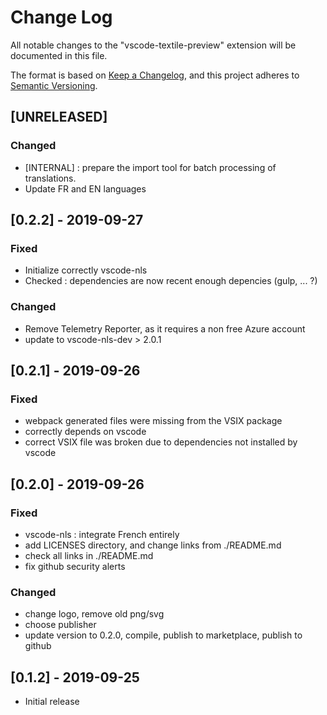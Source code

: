 # Change Log
All notable changes to the "vscode-textile-preview" extension will be documented in this file.

The format is based on [Keep a Changelog](https://keepachangelog.com/en/1.0.0/),
and this project adheres to [Semantic Versioning](https://semver.org/spec/v2.0.0.html).


## [UNRELEASED]
### Changed
- [INTERNAL] : prepare the import tool for batch processing of translations.
- Update FR and EN languages


## [0.2.2] - 2019-09-27
### Fixed
- Initialize correctly vscode-nls
- Checked : dependencies are now recent enough depencies (gulp, ... ?)

### Changed
- Remove Telemetry Reporter, as it requires a non free Azure account
- update to vscode-nls-dev > 2.0.1


## [0.2.1] - 2019-09-26
### Fixed
- webpack generated files were missing from the VSIX package
- correctly depends on vscode
- correct VSIX file was broken due to dependencies not installed by vscode


## [0.2.0] - 2019-09-26
### Fixed
- vscode-nls : integrate French entirely
- add LICENSES directory, and change links from ./README.md
- check all links in ./README.md
- fix github security alerts

### Changed
- change logo, remove old png/svg
- choose publisher
- update version to 0.2.0, compile, publish to marketplace, publish to github


## [0.1.2] - 2019-09-25
- Initial release